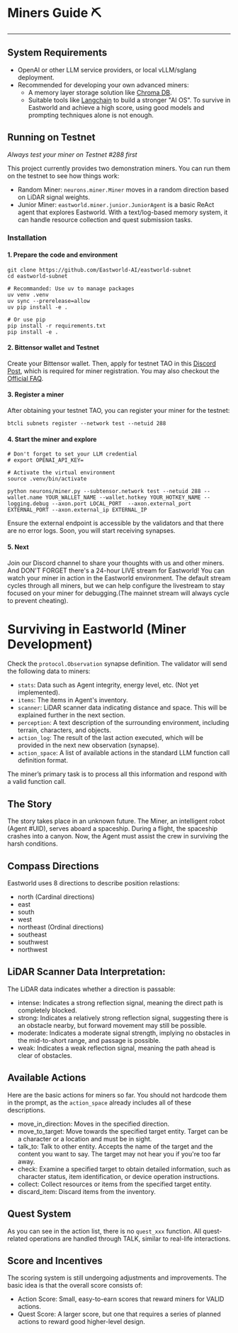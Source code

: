 # Miners Guide ⛏️

---

## System Requirements

* OpenAI or other LLM service providers, or local vLLM/sglang deployment.
* Recommended for developing your own advanced miners:
    - A memory layer storage solution like [Chroma DB](https://www.trychroma.com/).
    - Suitable tools like [Langchain](https://www.langchain.com/langchain) to build a stronger "AI OS". To survive in Eastworld and achieve a high score, using good models and prompting techniques alone is not enough.


## Running on Testnet

*Always test your miner on Testnet #288 first*

This project currently provides two demonstration miners. You can run them on the testnet to see how things work:

- Random Miner: `neurons.miner.Miner` moves in a random direction based on LiDAR signal weights.
- Junior Miner: `eastworld.miner.junior.JuniorAgent` is a basic ReAct agent that explores Eastworld. With a text/log-based memory system, it can handle resource collection and quest submission tasks.


### Installation

#### 1. Prepare the code and environment

```
git clone https://github.com/Eastworld-AI/eastworld-subnet
cd eastworld-subnet

# Recommanded: Use uv to manage packages
uv venv .venv
uv sync --prerelease=allow
uv pip install -e .

# Or use pip
pip install -r requirements.txt
pip install -e .

```

#### 2. Bittensor wallet and Testnet 

Create your Bittensor wallet. Then, apply for testnet TAO in this [Discord Post](https://discord.com/channels/799672011265015819/1331693251589312553), which is required for miner registration. You may also checkout the [Official FAQ](https://discord.com/channels/799672011265015819/1215386737661055056).


#### 3. Register a miner

After obtaining your testnet TAO, you can register your miner for the testnet:

```
btcli subnets register --network test --netuid 288
```


#### 4. Start the miner and explore

```
# Don't forget to set your LLM credential
# export OPENAI_API_KEY=

# Activate the virtual environment
source .venv/bin/activate

python neurons/miner.py --subtensor.network test --netuid 288 --wallet.name YOUR_WALLET_NAME --wallet.hotkey YOUR_HOTKEY_NAME --logging.debug --axon.port LOCAL_PORT  --axon.external_port EXTERNAL_PORT --axon.external_ip EXTERNAL_IP

```
Ensure the external endpoint is accessible by the validators and that there are no error logs. Soon, you will start receiving synapses.


#### 5. Next

Join our Discord channel to share your thoughts with us and other miners. And DON'T FORGET there's a 24-hour LIVE stream for Eastworld! You can watch your miner in action in the Eastworld environment. The default stream cycles through all miners, but we can help configure the livestream to stay focused on your miner for debugging.(The mainnet stream will always cycle to prevent cheating).



# Surviving in Eastworld (Miner Development)

Check the `protocol.Observation` synapse definition. The validator will send the following data to miners:

* `stats`: Data such as Agent integrity, energy level, etc. (Not yet implemented).
* `items`: The items in Agent's inventory.
* `scanner`: LiDAR scanner data indicating distance and space. This will be explained further in the next section.
* `perception`: A text description of the surrounding environment, including terrain, characters, and objects.
* `action_log`: The result of the last action executed, which will be provided in the next new observation (synapse).
* `action_space`: A list of available actions in the standard LLM function call definition format.

The miner’s primary task is to process all this information and respond with a valid function call.


## The Story

The story takes place in an unknown future. The Miner, an intelligent robot (Agent #UID), serves aboard a spaceship. During a flight, the spaceship crashes into a canyon. Now, the Agent must assist the crew in surviving the harsh conditions.


## Compass Directions

Eastworld uses 8 directions to describe position relastions:

  - north (Cardinal directions)
  - east
  - south
  - west
  - northeast (Ordinal directions)
  - southeast
  - southwest
  - northwest


## LiDAR Scanner Data Interpretation:

The LiDAR data indicates whether a direction is passable:

  - intense: Indicates a strong reflection signal, meaning the direct path is completely blocked.  
  - strong: Indicates a relatively strong reflection signal, suggesting there is an obstacle nearby, but forward movement may still be possible.  
  - moderate: Indicates a moderate signal strength, implying no obstacles in the mid-to-short range, and passage is possible.  
  - weak: Indicates a weak reflection signal, meaning the path ahead is clear of obstacles.  


## Available Actions

Here are the basic actions for miners so far. You should not hardcode them in the prompt, as the `action_space` already includes all of these descriptions.

  - move_in_direction: Moves in the specified direction.
  - move_to_target: Move towards the specified target entity. Target can be a character or a location and must be in sight.
  - talk_to: Talk to other entity. Accepts the name of the target and the content you want to say. The target may not hear you if you're too far away.
  - check: Examine a specified target to obtain detailed information, such as character status, item identification, or device operation instructions.
  - collect: Collect resources or items from the specified target entity.
  - discard_item: Discard items from the inventory.


## Quest System

As you can see in the action list, there is no `quest_xxx` function. All quest-related operations are handled through TALK, similar to real-life interactions.


## Score and Incentives

The scoring system is still undergoing adjustments and improvements. The basic idea is that the overall score consists of:

* Action Score: Small, easy-to-earn scores that reward miners for VALID actions.
* Quest Score: A larger score, but one that requires a series of planned actions to reward good higher-level design.
